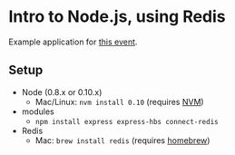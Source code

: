 # Intro to Node.js, using Redis

Example application for [this event](http://www.meetup.com/nodejs/events/128930092/).

## Setup

* Node (0.8.x or 0.10.x)
    * Mac/Linux: `nvm install 0.10` (requires [NVM](https://github.com/creationix/nvm))
* modules
    * `npm install express express-hbs connect-redis`
* Redis
    * Mac: `brew install redis` (requires [homebrew](http://mxcl.github.io/homebrew/))
